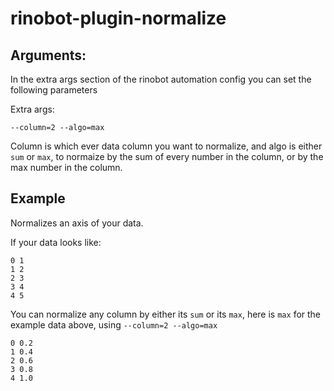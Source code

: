 # rinobot-plugin-normalize


## Arguments:

In the extra args section of the rinobot automation config you can set the following parameters

Extra args:
```
--column=2 --algo=max
```

Column is which ever data column you want to normalize, and algo is either `sum` or `max`, to normaize
by the sum of every number in the column, or by the max number in the column.

## Example

Normalizes an axis of your data.

If your data looks like:

```
0 1
1 2
2 3
3 4
4 5
```

You can normalize any column by either its `sum` or its `max`,
here is `max` for the example data above, using `--column=2 --algo=max`

```
0 0.2
1 0.4
2 0.6
3 0.8
4 1.0
```

